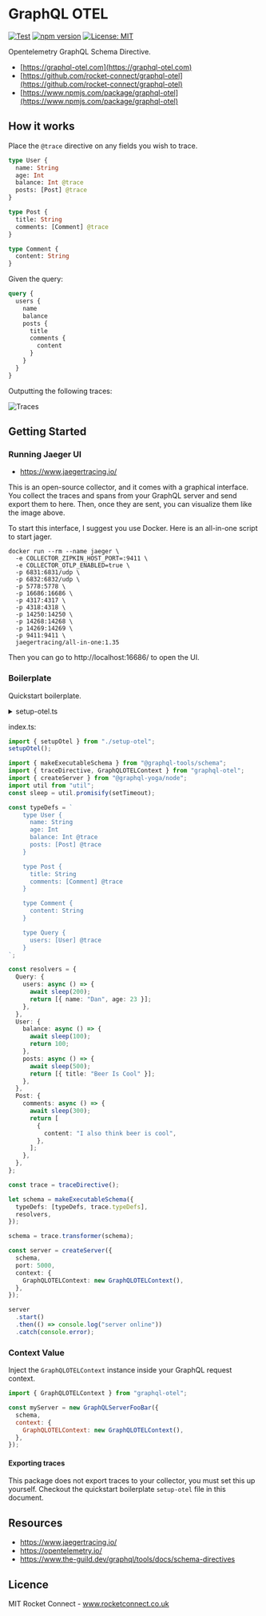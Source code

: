 # GraphQL OTEL

[![Test](https://github.com/rocket-connect/graphql-otel/actions/workflows/push.yml/badge.svg)](https://github.com/rocket-connect/graphql-otel/actions/workflows/push.yml) [![npm version](https://badge.fury.io/js/graphql-otel.svg)](https://badge.fury.io/js/graphql-otel) [![License: MIT](https://img.shields.io/badge/License-MIT-yellow.svg)](https://opensource.org/licenses/MIT)

Opentelemetry GraphQL Schema Directive.

- [https://graphql-otel.com](https://graphql-otel.com)
- [https://github.com/rocket-connect/graphql-otel](https://github.com/rocket-connect/graphql-otel)
- [https://www.npmjs.com/package/graphql-otel](https://www.npmjs.com/package/graphql-otel)

## How it works

Place the `@trace` directive on any fields you wish to trace.

```graphql
type User {
  name: String
  age: Int
  balance: Int @trace
  posts: [Post] @trace
}

type Post {
  title: String
  comments: [Comment] @trace
}

type Comment {
  content: String
}
```

Given the query:

```graphql
query {
  users {
    name
    balance
    posts {
      title
      comments {
        content
      }
    }
  }
}
```

Outputting the following traces:

![Traces](https://user-images.githubusercontent.com/35999252/195374980-20c94be1-2836-4460-91b3-e4c1f0f2acbb.png)

## Getting Started

### Running Jaeger UI

- https://www.jaegertracing.io/

This is an open-source collector, and it comes with a graphical interface. You collect the traces and spans from your GraphQL server and send export them to here. Then, once they are sent, you can visualize them like the image above.

To start this interface, I suggest you use Docker. Here is an all-in-one script to start jager.

```
docker run --rm --name jaeger \
  -e COLLECTOR_ZIPKIN_HOST_PORT=:9411 \
  -e COLLECTOR_OTLP_ENABLED=true \
  -p 6831:6831/udp \
  -p 6832:6832/udp \
  -p 5778:5778 \
  -p 16686:16686 \
  -p 4317:4317 \
  -p 4318:4318 \
  -p 14250:14250 \
  -p 14268:14268 \
  -p 14269:14269 \
  -p 9411:9411 \
  jaegertracing/all-in-one:1.35
```

Then you can go to http://localhost:16686/ to open the UI.

### Boilerplate

Quickstart boilerplate.

<details closed>
<summary>setup-otel.ts</summary>

<br>

```ts
import * as api from "@opentelemetry/api";
import { AsyncHooksContextManager } from "@opentelemetry/context-async-hooks";
import { OTLPTraceExporter } from "@opentelemetry/exporter-trace-otlp-http";
import { Resource } from "@opentelemetry/resources";
import {
  BasicTracerProvider,
  SimpleSpanProcessor,
} from "@opentelemetry/sdk-trace-base";
import { SemanticResourceAttributes } from "@opentelemetry/semantic-conventions";

export function setupOtel() {
  const contextManager = new AsyncHooksContextManager().enable();

  api.context.setGlobalContextManager(contextManager);

  const otlpTraceExporter = new OTLPTraceExporter();

  const provider = new BasicTracerProvider({
    resource: new Resource({
      [SemanticResourceAttributes.SERVICE_NAME]: "graphql-otel",
      [SemanticResourceAttributes.SERVICE_VERSION]: "1.0.0",
    }),
  });

  provider.addSpanProcessor(new SimpleSpanProcessor(otlpTraceExporter));

  provider.register();
}
```

</details>

index.ts:

```ts
import { setupOtel } from "./setup-otel";
setupOtel();

import { makeExecutableSchema } from "@graphql-tools/schema";
import { traceDirective, GraphQLOTELContext } from "graphql-otel";
import { createServer } from "@graphql-yoga/node";
import util from "util";
const sleep = util.promisify(setTimeout);

const typeDefs = `
    type User {
      name: String
      age: Int
      balance: Int @trace
      posts: [Post] @trace
    }

    type Post {
      title: String
      comments: [Comment] @trace
    }

    type Comment {
      content: String
    }

    type Query {
      users: [User] @trace
    }
`;

const resolvers = {
  Query: {
    users: async () => {
      await sleep(200);
      return [{ name: "Dan", age: 23 }];
    },
  },
  User: {
    balance: async () => {
      await sleep(100);
      return 100;
    },
    posts: async () => {
      await sleep(500);
      return [{ title: "Beer Is Cool" }];
    },
  },
  Post: {
    comments: async () => {
      await sleep(300);
      return [
        {
          content: "I also think beer is cool",
        },
      ];
    },
  },
};

const trace = traceDirective();

let schema = makeExecutableSchema({
  typeDefs: [typeDefs, trace.typeDefs],
  resolvers,
});

schema = trace.transformer(schema);

const server = createServer({
  schema,
  port: 5000,
  context: {
    GraphQLOTELContext: new GraphQLOTELContext(),
  },
});

server
  .start()
  .then(() => console.log("server online"))
  .catch(console.error);
```

### Context Value

Inject the `GraphQLOTELContext` instance inside your GraphQL request context.

```js
import { GraphQLOTELContext } from "graphql-otel";

const myServer = new GraphQLServerFooBar({
  schema,
  context: {
    GraphQLOTELContext: new GraphQLOTELContext(),
  },
});
```

#### Exporting traces

This package does not export traces to your collector, you must set this up yourself. Checkout the quickstart boilerplate `setup-otel` file in this document.

## Resources

- https://www.jaegertracing.io/
- https://opentelemetry.io/
- https://www.the-guild.dev/graphql/tools/docs/schema-directives

## Licence

MIT Rocket Connect - www.rocketconnect.co.uk
